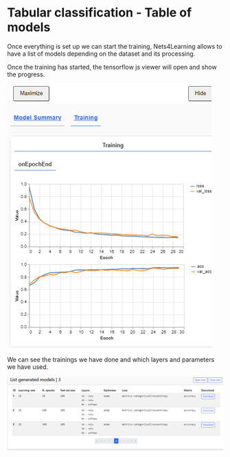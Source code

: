 # Tabular classification - Table of models

Once everything is set up we can start the training, Nets4Learning allows to have a list of models depending on the dataset and its processing.

Once the training has started, the tensorflow js viewer will open and show the progress.

![05-visor-training.png {server}](../images/00-tabular-classification/05-visor-training.png)

We can see the trainings we have done and which layers and parameters we have used.

![05-table-models.png {server}](../images/00-tabular-classification/05-table-models.png)